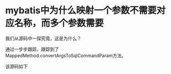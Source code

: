# mybatis中为什么映射一个参数不需要对应名称，而多个参数需要



我们从源码中一探究竟，这是为什么？

通过一步步跟踪，跟踪到了MappedMethod.convertArgsToSqlCommandParam方法。

该源码如下

```
```

